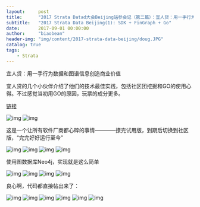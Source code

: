 ```yaml
---
layout:     post
title:      "2017 Strata Datad大会Beijing站参会记（第二篇）：宜人贷：用一手行为数据和图谱信息创造商业价值"
subtitle:   "2017 Strata Data Beijing(1): SDK + FinGraph + Go"
date:       2017-09-01 00:00:00
author:     "biaobean"
header-img: "img/content/2017-strata-data-beijing/doug.JPG"
catalog: true
tags:
    - Strata
---
```


宜人贷：用一手行为数据和图谱信息创造商业价值

宜人贷的几个小伙伴介绍了他们的技术最佳实践，包括社区团挖掘和GO的使用心得。不过感觉当初用GO的原因，玩票的成分更多。

[链接](https://strata.oreilly.com.cn/strata-cn/public/schedule/detail/59724)

![img](/img/content/2017-strata-data-beijing/yrd_1.JPG)
![img](/img/content/2017-strata-data-beijing/yrd_2.JPG)

这是一个让所有软件厂商都心碎的事情————撩完试用版，到期后切换到社区版，“完完好好运行至今”

![img](/img/content/2017-strata-data-beijing/yrd_3.JPG)
![img](/img/content/2017-strata-data-beijing/yrd_4.JPG)
![img](/img/content/2017-strata-data-beijing/yrd_5.JPG)
![img](/img/content/2017-strata-data-beijing/yrd_6.JPG)

使用图数据库Neo4j，实现就是这么简单

![img](/img/content/2017-strata-data-beijing/yrd_7.JPG)
![img](/img/content/2017-strata-data-beijing/yrd_8.JPG)
![img](/img/content/2017-strata-data-beijing/yrd_9.JPG)
![img](/img/content/2017-strata-data-beijing/yrd_10.JPG)

良心啊，代码都直接帖出来了：

![img](/img/content/2017-strata-data-beijing/yrd_11.JPG)
![img](/img/content/2017-strata-data-beijing/yrd_12.JPG)
![img](/img/content/2017-strata-data-beijing/yrd_13.JPG)
![img](/img/content/2017-strata-data-beijing/yrd_14.JPG)
![img](/img/content/2017-strata-data-beijing/yrd_15.JPG)
![img](/img/content/2017-strata-data-beijing/yrd_16.JPG)

